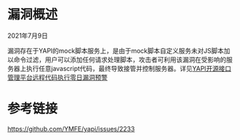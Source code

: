# 漏洞概述
2021年7月9日

漏洞存在于YAPI的mock脚本服务上，是由于mock脚本自定义服务未对JS脚本加以命令过滤，用户可以添加任何请求处理脚本，攻击者可利用该漏洞在受影响的服务器上执行任意javascript代码，最终导致接管并控制服务器。详见[YAPI开源接口管理平台远程代码执行零日漏洞预警](https://www.secrss.com/articles/32490)

# 参考链接

https://github.com/YMFE/yapi/issues/2233